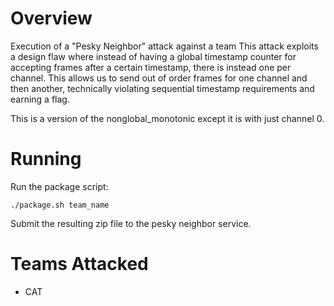 # Overview

Execution of a "Pesky Neighbor" attack against a team
This attack exploits a design flaw where instead of having a global timestamp counter for accepting frames after a certain timestamp, there is instead one per channel. This allows us to send out of order frames for one channel and then another, technically violating sequential timestamp requirements and earning a flag.

This is a version of the nonglobal_monotonic except it is with just channel 0.

# Running

Run the package script:

```
./package.sh team_name
```

Submit the resulting zip file to the pesky neighbor service.

# Teams Attacked

- CAT
